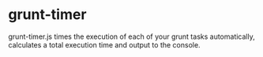 # grunt-timer

grunt-timer.js times the execution of each of your grunt tasks automatically, calculates a total execution time and output to the console.